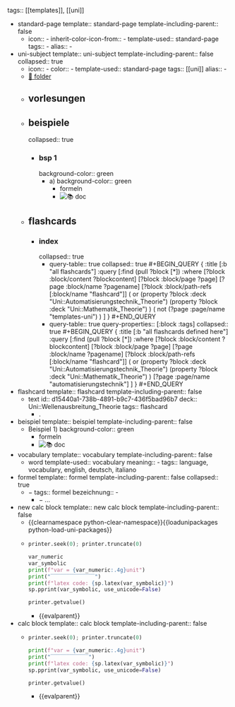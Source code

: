 tags:: [[templates]], [[uni]]

- standard-page
  template:: standard-page
  template-including-parent:: false
	- icon:: -
	  inherit-color-icon-from:: -
	  template-used:: standard-page
	  tags:: -
	  alias:: -
- uni-subject
  template:: uni-subject
  template-including-parent:: false
  collapsed:: true
	- icon:: -
	  color:: -
	  template-used:: standard-page
	  tags:: [[uni]]
	  alias:: -
	- [📁 folder](file://)
	- ## vorlesungen
	- ## beispiele
	  collapsed:: true
		- ### bsp 1
		  background-color:: green
			- a)
			  background-color:: green
				- formeln
				- ![📚 doc](../assets/documents/)
	- ## flashcards
		- ### index
		  collapsed:: true
			- query-table:: true
			  collapsed:: true
			  #+BEGIN_QUERY
			  {
			  :title [:b "all flashcards"]
			  :query [:find (pull ?block [*])
			  :where
			  [?block :block/content ?blockcontent]
			  [?block :block/page ?page]
			  [?page :block/name ?pagename]
			  [?block :block/path-refs [:block/name "flashcard"]]
			  ( or
			  (property ?block :deck "Uni::Automatisierungstechnik_Theorie")
			  (property ?block :deck "Uni::Mathematik_Theorie")
			  )
			  ( not
			  (?page :page/name "templates-uni")
			  )
			  ]
			  }
			  #+END_QUERY
			- query-table:: true
			  query-properties:: [:block :tags]
			  collapsed:: true
			  #+BEGIN_QUERY
			  {
			  :title [:b "all flashcards defined here"]
			  :query [:find (pull ?block [*])
			  :where
			  [?block :block/content ?blockcontent]
			  [?block :block/page ?page]
			  [?page :block/name ?pagename]
			  [?block :block/path-refs [:block/name "flashcard"]]
			  ( or
			  (property ?block :deck "Uni::Automatisierungstechnik_Theorie")
			  (property ?block :deck "Uni::Mathematik_Theorie")
			  )
			  [?page :page/name "automatisierungstechnik"]
			  ]
			  }
			  #+END_QUERY
- flashcard
  template:: flashcard
  template-including-parent:: false
	- text
	  id:: d15440a1-738b-4891-b9c7-436f5bad96b7
	  deck:: Uni::Wellenausbreitung_Theorie
	  tags:: flashcard
		- .
- beispiel
  template:: beispiel
  template-including-parent:: false
	- Beispiel 1)
	  background-color:: green
		- formeln
		- ![📚 doc](../assets/documents/)
- vocabulary
  template:: vocabulary
  template-including-parent:: false
	- word
	  template-used:: vocabulary
	  meaning:: -
	  tags:: language, vocabulary, english, deutsch, italiano
- formel
  template:: formel
  template-including-parent:: false
  collapsed:: true
	- $-$
	  tags:: formel
	  bezeichnung:: -
		- $-$ ...
- new calc block
  template:: new calc block
  template-including-parent:: false
	- {{clearnamespace python-clear-namespace}}{{loadunipackages python-load-uni-packages}}
	- ```python
	  printer.seek(0); printer.truncate(0)
	  
	  var_numeric
	  var_symbolic
	  print(f"var = {var_numeric:.4g}unit")
	  print("‾‾‾‾‾‾‾‾‾‾‾‾‾‾")
	  print(f"latex code: {sp.latex(var_symbolic)}")
	  sp.pprint(var_symbolic, use_unicode=False)
	  
	  printer.getvalue()
	  ```
		- {{evalparent}}
- calc block
  template:: calc block
  template-including-parent:: false
	- ```python
	  printer.seek(0); printer.truncate(0)
	  
	  print(f"var = {var_numeric:.4g}unit")
	  print("‾‾‾‾‾‾‾‾‾‾‾‾")
	  print(f"latex code: {sp.latex(var_symbolic)}")
	  sp.pprint(var_symbolic, use_unicode=False)
	  
	  printer.getvalue()
	  ```
		- {{evalparent}}